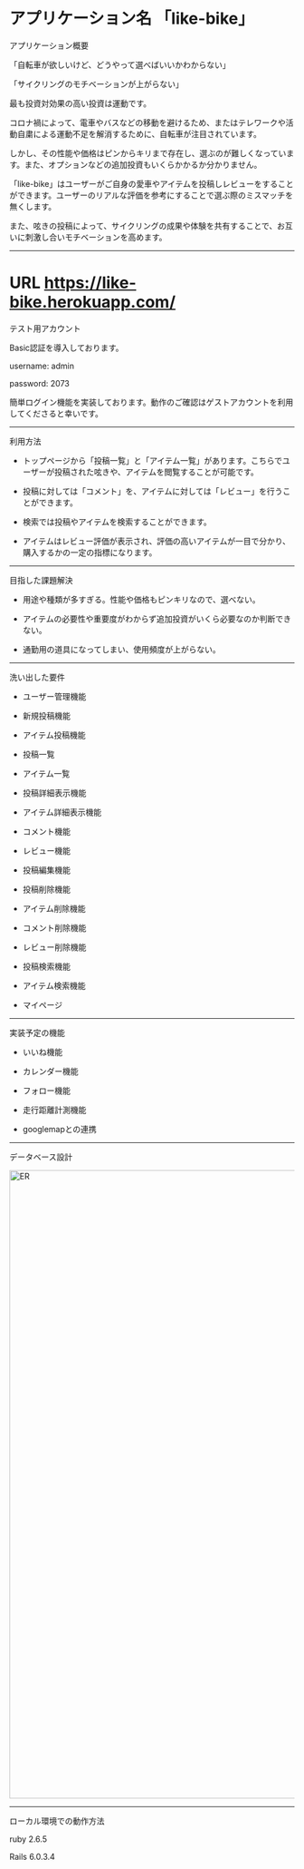 # アプリケーション名 「like-bike」

アプリケーション概要

「自転車が欲しいけど、どうやって選べばいいかわからない」

「サイクリングのモチベーションが上がらない」


最も投資対効果の高い投資は運動です。

コロナ禍によって、電車やバスなどの移動を避けるため、またはテレワークや活動自粛による運動不足を解消するために、自転車が注目されています。

しかし、その性能や価格はピンからキリまで存在し、選ぶのが難しくなっています。また、オプションなどの追加投資もいくらかかるか分かりません。

「like-bike」はユーザーがご自身の愛車やアイテムを投稿しレビューをすることができます。ユーザーのリアルな評価を参考にすることで選ぶ際のミスマッチを無くします。

また、呟きの投稿によって、サイクリングの成果や体験を共有することで、お互いに刺激し合いモチベーションを高めます。
___



# URL https://like-bike.herokuapp.com/

テスト用アカウント

Basic認証を導入しております。

username: admin

password: 2073

簡単ログイン機能を実装しております。動作のご確認はゲストアカウントを利用してくださると幸いです。
___
利用方法

* トップページから「投稿一覧」と「アイテム一覧」があります。こちらでユーザーが投稿された呟きや、アイテムを閲覧することが可能です。  
  
* 投稿に対しては「コメント」を、アイテムに対しては「レビュー」を行うことができます。

* 検索では投稿やアイテムを検索することができます。

* アイテムはレビュー評価が表示され、評価の高いアイテムが一目で分かり、購入するかの一定の指標になります。
___

目指した課題解決

* 用途や種類が多すぎる。性能や価格もピンキリなので、選べない。

* アイテムの必要性や重要度がわからず追加投資がいくら必要なのか判断できない。

* 通勤用の道具になってしまい、使用頻度が上がらない。

___

洗い出した要件

* ユーザー管理機能

* 新規投稿機能

* アイテム投稿機能

* 投稿一覧

* アイテム一覧

* 投稿詳細表示機能

* アイテム詳細表示機能

* コメント機能

* レビュー機能

* 投稿編集機能

* 投稿削除機能

* アイテム削除機能

* コメント削除機能

* レビュー削除機能

* 投稿検索機能

* アイテム検索機能

* マイページ
___
実装予定の機能

* いいね機能

* カレンダー機能

* フォロー機能

* 走行距離計測機能

* googlemapとの連携

___

データベース設計

<img width="1108" alt="ER" src="https://user-images.githubusercontent.com/72964932/101728973-b520e900-3afa-11eb-8117-c9ed97afd7f0.png">

___

ローカル環境での動作方法

ruby 2.6.5

Rails 6.0.3.4